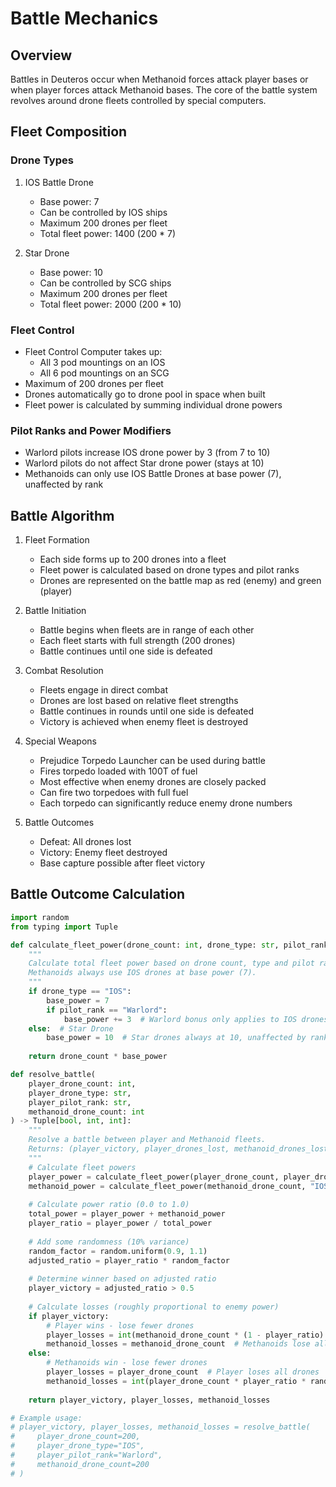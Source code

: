 # Battle Mechanics

## Overview
Battles in Deuteros occur when Methanoid forces attack player bases or when player forces attack Methanoid bases. The core of the battle system revolves around drone fleets controlled by special computers.

## Fleet Composition

### Drone Types
1. IOS Battle Drone
   - Base power: 7
   - Can be controlled by IOS ships
   - Maximum 200 drones per fleet
   - Total fleet power: 1400 (200 * 7)

2. Star Drone
   - Base power: 10
   - Can be controlled by SCG ships
   - Maximum 200 drones per fleet
   - Total fleet power: 2000 (200 * 10)

### Fleet Control
- Fleet Control Computer takes up:
  - All 3 pod mountings on an IOS
  - All 6 pod mountings on an SCG
- Maximum of 200 drones per fleet
- Drones automatically go to drone pool in space when built
- Fleet power is calculated by summing individual drone powers

### Pilot Ranks and Power Modifiers
- Warlord pilots increase IOS drone power by 3 (from 7 to 10)
- Warlord pilots do not affect Star drone power (stays at 10)
- Methanoids can only use IOS Battle Drones at base power (7), unaffected by rank

## Battle Algorithm

1. Fleet Formation
   - Each side forms up to 200 drones into a fleet
   - Fleet power is calculated based on drone types and pilot ranks
   - Drones are represented on the battle map as red (enemy) and green (player)

2. Battle Initiation
   - Battle begins when fleets are in range of each other
   - Each fleet starts with full strength (200 drones)
   - Battle continues until one side is defeated

3. Combat Resolution
   - Fleets engage in direct combat
   - Drones are lost based on relative fleet strengths
   - Battle continues in rounds until one side is defeated
   - Victory is achieved when enemy fleet is destroyed

4. Special Weapons
   - Prejudice Torpedo Launcher can be used during battle
   - Fires torpedo loaded with 100T of fuel
   - Most effective when enemy drones are closely packed
   - Can fire two torpedoes with full fuel
   - Each torpedo can significantly reduce enemy drone numbers

5. Battle Outcomes
   - Defeat: All drones lost
   - Victory: Enemy fleet destroyed
   - Base capture possible after fleet victory

## Battle Outcome Calculation

```python
import random
from typing import Tuple

def calculate_fleet_power(drone_count: int, drone_type: str, pilot_rank: str) -> int:
    """
    Calculate total fleet power based on drone count, type and pilot rank.
    Methanoids always use IOS drones at base power (7).
    """
    if drone_type == "IOS":
        base_power = 7
        if pilot_rank == "Warlord":
            base_power += 3  # Warlord bonus only applies to IOS drones
    else:  # Star Drone
        base_power = 10  # Star drones always at 10, unaffected by rank
    
    return drone_count * base_power

def resolve_battle(
    player_drone_count: int,
    player_drone_type: str,
    player_pilot_rank: str,
    methanoid_drone_count: int
) -> Tuple[bool, int, int]:
    """
    Resolve a battle between player and Methanoid fleets.
    Returns: (player_victory, player_drones_lost, methanoid_drones_lost)
    """
    # Calculate fleet powers
    player_power = calculate_fleet_power(player_drone_count, player_drone_type, player_pilot_rank)
    methanoid_power = calculate_fleet_power(methanoid_drone_count, "IOS", "None")  # Methanoids always use IOS drones
    
    # Calculate power ratio (0.0 to 1.0)
    total_power = player_power + methanoid_power
    player_ratio = player_power / total_power
    
    # Add some randomness (10% variance)
    random_factor = random.uniform(0.9, 1.1)
    adjusted_ratio = player_ratio * random_factor
    
    # Determine winner based on adjusted ratio
    player_victory = adjusted_ratio > 0.5
    
    # Calculate losses (roughly proportional to enemy power)
    if player_victory:
        # Player wins - lose fewer drones
        player_losses = int(methanoid_drone_count * (1 - player_ratio) * random.uniform(0.7, 0.9))
        methanoid_losses = methanoid_drone_count  # Methanoids lose all drones
    else:
        # Methanoids win - lose fewer drones
        player_losses = player_drone_count  # Player loses all drones
        methanoid_losses = int(player_drone_count * player_ratio * random.uniform(0.7, 0.9))
    
    return player_victory, player_losses, methanoid_losses

# Example usage:
# player_victory, player_losses, methanoid_losses = resolve_battle(
#     player_drone_count=200,
#     player_drone_type="IOS",
#     player_pilot_rank="Warlord",
#     methanoid_drone_count=200
# )
```
